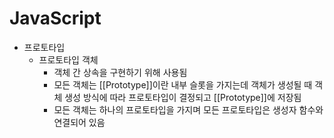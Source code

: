 # JavaScript
* 프로토타입
  - 프로토타입 객체
    + 객체 간 상속을 구현하기 위해 사용됨
    + 모든 객체는 [[Prototype]]이란 내부 슬롯을 가지는데 객체가 생성될 때 객체 생성 방식에 따라 프로토타입이 결정되고 [[Prototype]]에 저장됨
    + 모든 객체는 하나의 프로토타입을 가지며 모든 프로토타입은 생성자 함수와 연결되어 있음